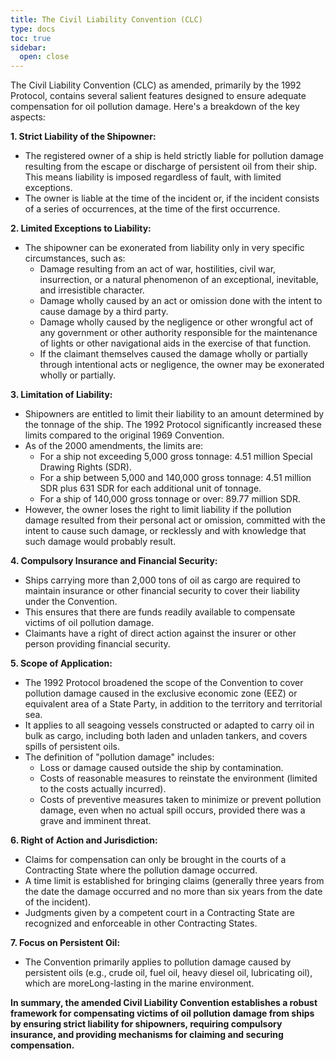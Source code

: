 ```yaml
---
title: The Civil Liability Convention (CLC)
type: docs
toc: true
sidebar:
  open: close
---
```

The Civil Liability Convention (CLC) as amended, primarily by the 1992 Protocol, contains several salient features designed to ensure adequate compensation for oil pollution damage. Here's a breakdown of the key aspects:

**1. Strict Liability of the Shipowner:**

* The registered owner of a ship is held strictly liable for pollution damage resulting from the escape or discharge of persistent oil from their ship. This means liability is imposed regardless of fault, with limited exceptions.
* The owner is liable at the time of the incident or, if the incident consists of a series of occurrences, at the time of the first occurrence.

**2. Limited Exceptions to Liability:**

* The shipowner can be exonerated from liability only in very specific circumstances, such as:
    * Damage resulting from an act of war, hostilities, civil war, insurrection, or a natural phenomenon of an exceptional, inevitable, and irresistible character.
    * Damage wholly caused by an act or omission done with the intent to cause damage by a third party.
    * Damage wholly caused by the negligence or other wrongful act of any government or other authority responsible for the maintenance of lights or other navigational aids in the exercise of that function.
    * If the claimant themselves caused the damage wholly or partially through intentional acts or negligence, the owner may be exonerated wholly or partially.

**3. Limitation of Liability:**

* Shipowners are entitled to limit their liability to an amount determined by the tonnage of the ship. The 1992 Protocol significantly increased these limits compared to the original 1969 Convention.
* As of the 2000 amendments, the limits are:
    * For a ship not exceeding 5,000 gross tonnage: 4.51 million Special Drawing Rights (SDR).
    * For a ship between 5,000 and 140,000 gross tonnage: 4.51 million SDR plus 631 SDR for each additional unit of tonnage.
    * For a ship of 140,000 gross tonnage or over: 89.77 million SDR.
* However, the owner loses the right to limit liability if the pollution damage resulted from their personal act or omission, committed with the intent to cause such damage, or recklessly and with knowledge that such damage would probably result.

**4. Compulsory Insurance and Financial Security:**

* Ships carrying more than 2,000 tons of oil as cargo are required to maintain insurance or other financial security to cover their liability under the Convention.
* This ensures that there are funds readily available to compensate victims of oil pollution damage.
* Claimants have a right of direct action against the insurer or other person providing financial security.

**5. Scope of Application:**

* The 1992 Protocol broadened the scope of the Convention to cover pollution damage caused in the exclusive economic zone (EEZ) or equivalent area of a State Party, in addition to the territory and territorial sea.
* It applies to all seagoing vessels constructed or adapted to carry oil in bulk as cargo, including both laden and unladen tankers, and covers spills of persistent oils.
* The definition of "pollution damage" includes:
    * Loss or damage caused outside the ship by contamination.
    * Costs of reasonable measures to reinstate the environment (limited to the costs actually incurred).
    * Costs of preventive measures taken to minimize or prevent pollution damage, even when no actual spill occurs, provided there was a grave and imminent threat.

**6. Right of Action and Jurisdiction:**

* Claims for compensation can only be brought in the courts of a Contracting State where the pollution damage occurred.
* A time limit is established for bringing claims (generally three years from the date the damage occurred and no more than six years from the date of the incident).
* Judgments given by a competent court in a Contracting State are recognized and enforceable in other Contracting States.

**7. Focus on Persistent Oil:**

* The Convention primarily applies to pollution damage caused by persistent oils (e.g., crude oil, fuel oil, heavy diesel oil, lubricating oil), which are moreLong-lasting in the marine environment.

**In summary, the amended Civil Liability Convention establishes a robust framework for compensating victims of oil pollution damage from ships by ensuring strict liability for shipowners, requiring compulsory insurance, and providing mechanisms for claiming and securing compensation.**
